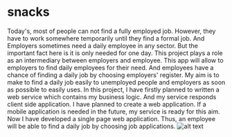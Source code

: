 # snacks
 Today's, most of people can not find a fully employed job. However, they have to work somewhere temporarily until they find a formal job. And Employers sometimes need a daily employee in any sector. But the important fact here is it is only needed for one day. This project plays a role as an intermediary between employers and employee. This app will allow to employers to find daily employees for their need. And employees have a chance of finding a daily job by choosing employers' register. My aim is to make to find a daily job easily to unemployed people and employers as soon as possible to easily uses. In this project, I have firstly planned to written a web service which contains my business logic. And my service responds client side application. I have planned to create a web application. If a mobile application is needed in the future, my service is ready for this aim. Now I have developed a single page web application. Thus, an employee will be able to find a daily job by choosing job applications.
![alt text]([http://url/to/img.png](https://github.com/alperenpolatt/snacks/blob/main/imgs/AddALocation.png](https://github.com/alperenpolatt/snacks/blob/9f9e069b1f378f9f375e3d64713c30a4959494b2/imgs/AddALocation.png)))
